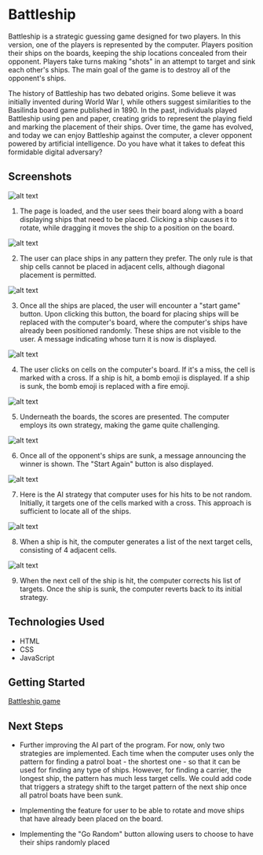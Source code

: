 # Battleship

Battleship is a strategic guessing game designed for two players. In this version, one of the players is represented by the computer. Players position their ships on the boards, keeping the ship locations concealed from their opponent. Players take turns making "shots" in an attempt to target and sink each other's ships. The main goal of the game is to destroy all of the opponent's ships.

The history of Battleship has two debated origins. Some believe it was initially invented during World War I, while others suggest similarities to the Basilinda board game published in 1890. In the past, individuals played Battleship using pen and paper, creating grids to represent the playing field and marking the placement of their ships. Over time, the game has evolved, and today we can enjoy Battleship against the computer, a clever opponent powered by artificial intelligence. Do you have what it takes to defeat this formidable digital adversary?

## Screenshots

![alt text](https://github.com/gorgeousPotato/battleship/blob/main/images/screenshots/1.beginning.png "the beginning of the game")

1. The page is loaded, and the user sees their board along with a board displaying ships that need to be placed. Clicking a ship causes it to rotate, while dragging it moves the ship to a position on the board.

![alt text](https://github.com/gorgeousPotato/battleship/blob/main/images/screenshots/2.process%20of%20user%20ship%20placement.png "process of user ship placement")

2. The user can place ships in any pattern they prefer. The only rule is that ship cells cannot be placed in adjacent cells, although diagonal placement is permitted.

![alt text](https://github.com/gorgeousPotato/battleship/blob/main/images/screenshots/3.all%20user%20ships%20are%20placed.png "all the ships are placed")

3. Once all the ships are placed, the user will encounter a "start game" button. Upon clicking this button, the board for placing ships will be replaced with the computer's board, where the computer's ships have already been positioned randomly. These ships are not visible to the user. A message indicating whose turn it is now is displayed.

![alt text](https://github.com/gorgeousPotato/battleship/blob/main/images/screenshots/4.the%20beginning%20of%20the%20game.png "the beginning of the game process")

4. The user clicks on cells on the computer's board. If it's a miss, the cell is marked with a cross. If a ship is hit, a bomb emoji is displayed. If a ship is sunk, the bomb emoji is replaced with a fire emoji.

![alt text](https://github.com/gorgeousPotato/battleship/blob/main/images/screenshots/5.the%20game%20process.png "the game process")

5. Underneath the boards, the scores are presented. The computer employs its own strategy, making the game quite challenging.

![alt text](https://github.com/gorgeousPotato/battleship/blob/main/images/screenshots/6.the%20end%20of%20the%20game%2C%20start%20again%20button.png "the end of the game")

6. Once all of the opponent's ships are sunk, a message announcing the winner is shown. The "Start Again" button is also displayed.

![alt text](https://github.com/gorgeousPotato/battleship/blob/main/images/screenshots/strategy.png "strategy")

7. Here is the AI strategy that computer uses for his hits to be not random. Initially, it targets one of the cells marked with a cross. This approach is sufficient to locate all of the ships.

![alt text](https://github.com/gorgeousPotato/battleship/blob/main/images/screenshots/targets.png "targets")

8. When a ship is hit, the computer generates a list of the next target cells, consisting of 4 adjacent cells.

![alt text](https://github.com/gorgeousPotato/battleship/blob/main/images/screenshots/targets-1.png "targets")

9. When the next cell of the ship is hit, the computer corrects his list of targets. Once the ship is sunk, the computer reverts back to its initial strategy.

## Technologies Used

- HTML
- CSS
- JavaScript

## Getting Started

[Battleship game](https://gorgeouspotato.github.io/battleship/)

## Next Steps

- Further improving the AI part of the program. For now, only two strategies are implemented. Each time when the computer uses only the pattern for finding a patrol boat - the shortest one - so that it can be used for finding any type of ships. However, for finding a carrier, the longest ship, the pattern has much less target cells. We could add code that triggers a strategy shift to the target pattern of the next ship once all patrol boats have been sunk.

- Implementing the feature for user to be able to rotate and move ships that have already been placed on the board.

- Implementing the "Go Random" button allowing users to choose to have their ships randomly placed
